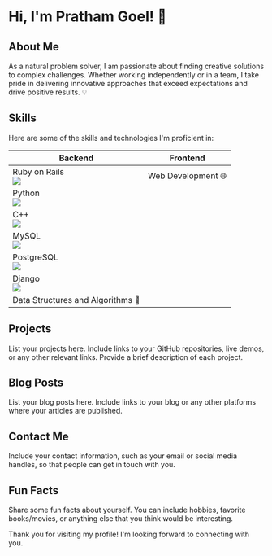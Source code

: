 # Hi, I'm Pratham Goel! 👋

## About Me

As a natural problem solver, I am passionate about finding creative solutions to complex challenges. Whether working independently or in a team, I take pride in delivering innovative approaches that exceed expectations and drive positive results. 💡

## Skills

Here are some of the skills and technologies I'm proficient in:

| Backend               | Frontend                |
|-----------------------|-------------------------|
| Ruby on Rails <br><img src="https://img.icons8.com/color/24/000000/ruby-programming-language.png"/> | Web Development 🌐 |
| Python <br><img src="https://img.icons8.com/color/24/000000/python.png"/>   |                          |
| C++  <br><img src="https://img.icons8.com/color/24/000000/c-plus-plus-logo.png"/>    |                          |
| MySQL <br><img src="https://img.icons8.com/fluency/24/000000/mysql-logo.png"/>   |                          |
| PostgreSQL <br><img src="https://img.icons8.com/color/24/000000/postgreesql.png"/>  |                          |
| Django <br><img src="https://img.icons8.com/color/24/000000/django.png"/>   |                          |
| Data Structures and Algorithms 🧬  |                          |

## Projects

List your projects here. Include links to your GitHub repositories, live demos, or any other relevant links. Provide a brief description of each project.

## Blog Posts

List your blog posts here. Include links to your blog or any other platforms where your articles are published.

## Contact Me

Include your contact information, such as your email or social media handles, so that people can get in touch with you.

## Fun Facts

Share some fun facts about yourself. You can include hobbies, favorite books/movies, or anything else that you think would be interesting.

Thank you for visiting my profile! I'm looking forward to connecting with you.


<!--
**Pratham16121/Pratham16121** is a ✨ _special_ ✨ repository because its `README.md` (this file) appears on your GitHub profile.

Here are some ideas to get you started:

- 🔭 I’m currently working on ...
- 🌱 I’m currently learning ...
- 👯 I’m looking to collaborate on ...
- 🤔 I’m looking for help with ...
- 💬 Ask me about ...
- 📫 How to reach me: ...
- 😄 Pronouns: ...
- ⚡ Fun fact: ...
-->
